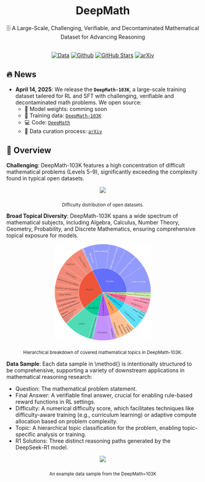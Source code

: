 <div align="center">

# DeepMath

<div>
🗄️ A Large-Scale, Challenging, Verifiable, and Decontaminated Mathematical Dataset for Advancing Reasoning
</div>
</div>

<div>
<br>

<div align="center">

[![Data](https://img.shields.io/badge/Data-4d5eff?style=for-the-badge&logo=huggingface&logoColor=ffffff&labelColor)](https://huggingface.co/datasets/Skywork/Skywork-OR1-RL-Data)
[![Github](https://img.shields.io/badge/Code-000000?style=for-the-badge&logo=github&logoColor=white)](https://github.com/zwhe99/DeepMath)
[![GitHub Stars](https://img.shields.io/github/stars/zwhe99/DeepMath?style=for-the-badge&logo=github&logoColor=white&label=Stars&color=000000)](https://github.com/zwhe99/DeepMath)
[![arXiv](https://img.shields.io/badge/arXiv-1234.56789-b31b1b.svg?style=for-the-badge)](https://arxiv.org/abs/xxxx.xxxxx)
</div>
</div>

## 🔥 News

- **April 14, 2025**: We release the **`DeepMath-103K`**, a large-scale training dataset tailered for RL and SFT with challenging, verifiable and decontaminated math problems. We open source:
  - 🤗 Model weights: comming soon
  - 🤗 Training data: [`DeepMath-103K`](https://huggingface.co/datasets/zwhe99/DeepMath-103K)
  - 💻 Code: [`DeepMath`](https://github.com/zwhe99/DeepMath)
  - 📝 Data curation process: [`arXiv`](https://arxiv.org/abs/xxxx.xxxxx)

## 📖 Overview

**Challenging**: DeepMath-103K features a high concentration of difficult mathematical problems (Levels 5-9), significantly exceeding the complexity found in typical open datasets.

<div align="center">
<img src="./assets/github-difficulty.png" width="90%"/>

<sub>Difficulty distribution of open datasets.</sub>
</div>

**Broad Topical Diversity**: DeepMath-103K spans a wide spectrum of mathematical subjects, including Algebra, Calculus, Number Theory, Geometry, Probability, and Discrete Mathematics, ensuring comprehensive topical exposure for models.

<div align="center">
<img src="./assets/github-domain.png" width="50%"/>

<sub>Hierarchical breakdown of covered mathematical topics in DeepMath-103K.</sub>
</div>

**Data Sample**: Each data sample in \method{} is intentionally structured to be comprehensive, supporting a variety of downstream applications in mathematical reasoning research:

* Question: The mathematical problem statement.
* Final Answer: A verifiable final answer, crucial for enabling rule-based reward functions in RL settings.
* Difficulty: A numerical difficulty score, which facilitates techniques like difficulty-aware training (e.g., curriculum learning) or adaptive compute allocation based on problem complexity.
* Topic: A hierarchical topic classification for the problem, enabling topic-specific analysis or training.
* R1 Solutions: Three distinct reasoning paths generated by the DeepSeek-R1 model.

<div align="center">
<img src="./assets/github-data-sample.png" width="90%"/>

<sub>An example data sample from the DeepMath=103K</sub>
</div>

